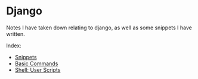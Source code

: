 # Django

Notes I have taken down relating to django, as well as some snippets I have written.

Index:
- [Snippets](snippets/README.md)
- [Basic Commands](basic_commands.md)
- [Shell: User Scripts](shell_user_scripts.md)